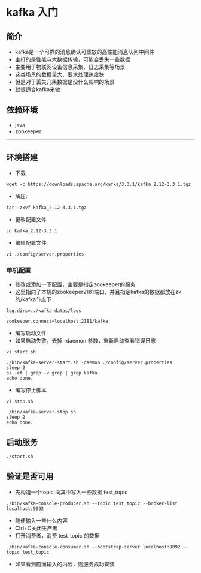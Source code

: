 # kafka 入门

## 简介
- kafka是一个可靠的消息确认可重放的高性能消息队列中间件
- 主打的是性能与大数据传输，可能会丢失一些数据
- 主要用于物联网设备信息采集、日志采集等场景
- 这类场景的数据量大、要求处理速度快
- 但是对于丢失几条数据是没什么影响的场景
- 就很适合kafka来做

## 依赖环境
- java
- zookeeper

---
## 环境搭建
- 下载
```shell script
wget -c https://downloads.apache.org/kafka/3.3.1/kafka_2.12-3.3.1.tgz
```
- 解压:
```shell script
tar -zxvf kafka_2.12-3.3.1.tgz
```
- 更改配置文件
```shell script
cd kafka_2.12-3.3.1
```
- 编辑配置文件
```shell script
vi ./config/server.properties
```
### 单机配置
- 修改或添加一下配置，主要是指定zookeeper的服务
- 这里指向了本机的zookeeper2181端口，并且指定kafka的数据都放在zk的/kafka节点下
```shell script
log.dirs=../kafka-datas/logs

zookeeper.connect=localhost:2181/kafka
```
- 编写启动文件
- 如果启动失败，去掉 -daemon 参数，重新启动查看错误日志
```shell script
vi start.sh
```
```shell script
./bin/kafka-server-start.sh -daemon ./config/server.properties
sleep 2
ps -ef | grep -v grep | grep kafka
echo done.
```
- 编写停止脚本
```shell script
vi stop.sh
```
```shell script
./bin/kafka-server-stop.sh
sleep 2
echo done.
```

## 启动服务
```shell script
./start.sh
```

## 验证是否可用
- 先构造一个topic,向其中写入一些数据 test_topic
```shell script
./bin/kafka-console-producer.sh --topic test_topic --broker-list localhost:9092
```
- 随便输入一些什么内容
- Ctrl+C关闭生产者
- 打开消费者，消费 test_topic 的数据
```shell script
./bin/kafka-console-consumer.sh --bootstrap-server localhost:9092 --topic test_topic
```
- 如果看到前面输入的内容，则服务成功安装